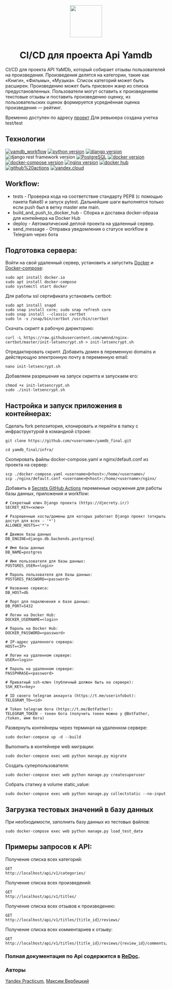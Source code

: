 <div id="header" align="center">
  <img src="https://media.giphy.com/media/l41lRVmlnknDV3n9u/giphy.gif" width="100"/>
</div>

# <div align="center"> CI/CD для проекта Api Yamdb </div>
CI/CD для проекта API YaMDb, который собирает отзывы пользователей на произведения. Произведения делятся на категории, такие как «Книги», «Фильмы», «Музыка». Список категорий может быть расширен. Произведению может быть присвоен жанр из списка предустановленных. Пользователи могут оставить к произведениям текстовые отзывы и поставить произведению оценку, из пользовательских оценок формируется усреднённая оценка произведения — рейтинг.

Временно доступен по адресу [проект](http://158.160.16.52/admin/)
Для ревьюера создана учетка test/test


## Технологии
[![yamdb_workflow](https://github.com/maxxtor/yamdb_final/actions/workflows/yamdb_workflow.yml/badge.svg?branch=master&event=push)](https://github.com/maxxtor/yamdb_final/actions/workflows/yamdb_workflow.yml)
[![python version](https://img.shields.io/badge/Python-3.7-green)](https://www.python.org/)
[![django version](https://img.shields.io/badge/Django-2.2-green)](https://www.djangoproject.com/)
![django rest framework version](https://img.shields.io/badge/Django%20REST%20Framework-3.2.14-green)
[![PostgreSQL](https://img.shields.io/badge/PostgresSQL-13.0-green)](https://www.postgresql.org/)
[![docker version](https://img.shields.io/badge/Docker-20.10-green)](https://www.docker.com/)
[![docker-compose version](https://img.shields.io/badge/Docker--Compose-3.8-green)](https://www.docker.com/)
[![nginx version](https://img.shields.io/badge/Nginx-%201.18-green)](https://nginx.org/ru/)
[![docker hub](https://img.shields.io/badge/-Docker%20Hub-464646?style=flat&logo=Docker&logoColor=56C0C0&color=515151)](https://www.docker.com/products/docker-hub)
[![github%20actions](https://img.shields.io/badge/-GitHub%20Actions-464646?style=flat&logo=GitHub%20actions&logoColor=56C0C0&color=515151)](https://github.com/features/actions)
[![yandex.cloud](https://img.shields.io/badge/-Yandex.Cloud-464646?style=flat&logo=Yandex.Cloud&logoColor=56C0C0&color=515151)](https://cloud.yandex.ru/)


## Workflow:
* tests - Проверка кода на соответствие стандарту PEP8 (с помощью пакета flake8) и запуск pytest. Дальнейшие шаги выполнятся только если push был в ветку master или main.
* build_and_push_to_docker_hub - Сборка и доставка docker-образа для контейнера на Docker Hub
* deploy - Автоматический деплой проекта на удаленный сервер.
* send_message - Отправка уведомления о статусе workflow в Telegram через бота


## Подготовка сервера:
Войти на свой удаленный сервер, установить и запустить [Docker](https://docs.docker.com/engine/install/) и [Docker-compose](https://docs.docker.com/compose/install/):
```
sudo apt install docker.io
sudo apt install docker-compose
sudo systemctl start docker
```
Для работы ssl сертификата установить certbot:
```
sudo apt install snapd
sudo snap install core; sudo snap refresh core
sudo snap install --classic certbot
sudo ln -s /snap/bin/certbot /usr/bin/certbot
```
Скачать скрипт в рабочую директорию:
```
curl -L https://raw.githubusercontent.com/wmnnd/nginx-certbot/master/init-letsencrypt.sh > init-letsencrypt.sh
```
Отредактировать скрипт. Добавить домен в переменную domains и действующую электронную почту в переменную email:
```
nano init-letsencrypt.sh
```
Добавляем разрешения на запуск скрипта и запускаем его:
```
chmod +x init-letsencrypt.sh
sudo ./init-letsencrypt.sh
```


## Настройка и запуск приложения в контейнерах:
Сделать fork репозитория, клонировать и перейти в папку с инфраструктурой в командной строке:
```
git clone https://github.com/<username>/yamdb_final.git
```
```
cd yamdb_final/infra/
```
Скопировать файлы docker-compose.yaml и nginx/default.conf из проекта на сервер:
```
scp ./docker-compose.yaml <username>@<host>:/home/<username>/
scp ./nginx/default.conf <username>@<host>:/home/<username>/nginx/
```
Добавить в [Secrets GitHub Actions](https://github.com/<username>/yamdb_final/settings/secrets/actions) переменные окружения для работы базы данных, приложения и workflow:
```
# Cекретный ключ Django проекта (https://djecrety.ir/)
SECRET_KEY=<ключ>

# Разрешенные хосты/домены для которых работает Django проект (открыть доступ для всех - '*')
ALLOWED_HOSTS=<'*'>

# Движок базы данных
DB_ENGINE=django.db.backends.postgresql

# Имя базы данных
DB_NAME=postgres

# Имя пользователя для базы данных:
POSTGRES_USER=<login>

# Пароль пользователя для базы данных:
POSTGRES_PASSWORD=<password>

# Название сервиса:
DB_HOST=db

# Порт для подключения к базе данных:
DB_PORT=5432

# Логин на Docker Hub:
DOCKER_USERNAME=<login>

# Пароль на Docker Hub:
DOCKER_PASSWORD=<password>

# IP-адрес удаленного сервера:
HOST=<IP>

# Логин на удаленном сервере:
USER=<login>

# Пароль на удаленном сервере:
PASSPHRASE=<password>

# Приватный ssh-ключ (публичный должен быть на сервере):
SSH_KEY=<key>

# ID своего telegram аккаунта (https://t.me/userinfobot):
TELEGRAM_TO=<id> 

# Token telegram бота (https://t.me/BotFather):
TELEGRAM_TOKEN - токен бота (получить токен можно у @BotFather, /token, имя бота)
```

Развернуть контейнеры через терминал на удаленном сервере:
```
sudo docker-compose up -d --build
```

Выполнить в контейнере web миграции:
```
sudo docker-compose exec web python manage.py migrate
```

Создать суперпользователя:
```
sudo docker-compose exec web python manage.py createsuperuser
```

Собрать статику в volume static_value:
```
sudo docker-compose exec web python manage.py collectstatic --no-input
```


## Загрузка тестовых значений в базу данных

При необходимости, заполнить базу данных из тестовых файлов:
```
sudo docker-compose exec web python manage.py load_test_data
```


## Примеры запросов к API:

Получение списка всех категорий:
```
GET
http://localhost/api/v1/categories/
```

Получение списка всех произведений:
```
GET
http://localhost/api/v1/titles/
```

Получение списка всех отзывов к произведению:
```
GET
http://localhost/api/v1/titles/{title_id}/reviews/
```

Получение списка всех комментариев к отзыву:
```
GET
http://localhost/api/v1/titles/{title_id}/reviews/{review_id}/comments/
```

### Полная документация по Api содержится в [ReDoc](http://localhost/redoc/).

### Авторы
[Yandex Practicum], [Максим Вербицкий]

[//]: #

   [Yandex Practicum]: <https://practicum.yandex.ru/>
   [Максим Вербицкий]: <https://github.com/mAXxtor>
